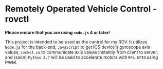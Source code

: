 # Remotely Operated Vehicle Control - rovctl
**Please ensure that you are using `node.js` 4 or later!**

This project is intended to be used as the control for my ROV. It utilizes `Node.js` for the back-end, `JavaScript` to get iOS device's gyroscope axis values, `socket.io` to communicate axis values instantly from client to server, and (soon) `Python 2.7` will be used to accelerate motors with `RPi.GPIO` using PWM.
